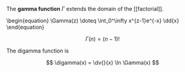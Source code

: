 The **gamma function** $\Gamma$ extends the domain of the [[factorial]].

\begin{equation}
\Gamma(z) \doteq \int_0^\infty x^{z-1}e^{-x} \dd{x}
\end{equation}

$$
\Gamma(n) = (n-1)!
$$

The digamma function is 

$$
\digamma(x) = \dv{}{x} \ln \Gamma(x)
$$